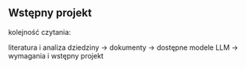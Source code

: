 
## Wstępny projekt

kolejność czytania:

literatura i analiza dziedziny -> dokumenty -> dostępne modele LLM -> wymagania i wstępny projekt
